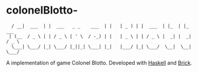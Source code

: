 # colonelBlotto-

```___         _                      _     ___   _         _     _         
  / __|  ___  | |  ___   _ _    ___  | |   | _ ) | |  ___  | |_  | |_   ___ 
 | (__  / _ \ | | / _ \ | ' \  / -_) | |   | _ \ | | / _ \ |  _| |  _| / _ \
  \___| \___/ |_| \___/ |_||_| \___| |_|   |___/ |_| \___/  \__|  \__| \___/
```

A implementation of game Colonel Blotto. Developed with [Haskell](https://www.haskell.org/) and [Brick](https://github.com/jtdaugherty/brick).
